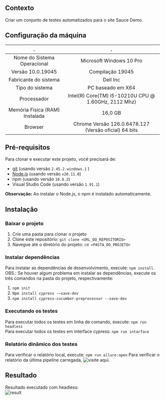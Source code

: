 ## Contexto
Criar um conjunto de testes automatizados para o site Sauce Demo.

## Configuração da máquina
  .  |  . | 
:------: | :------: |
Nome do Sistema Operacional | Microsoft Windows 10 Pro |
Versão 10.0.19045 | Compilação 19045 |
Fabricante do sistema | Dell Inc |
Tipo do sistema | PC baseado em X64 |
Processador | Intel(R) Core(TM) i5-10210U CPU @ 1.60GHz, 2112 Mhz) |
Memória Física (RAM) Instalada | 16,0 GB |
Browser | Chrome Versão 126.0.6478.127 (Versão oficial) 64 bits |

## Pré-requisitos

Para clonar e executar este projeto, você precisará de:

- [git](https://git-scm.com/downloads) (usando versão `2.45.2.windows.1` )
- [Node.js](https://nodejs.org/pt/download/package-manager) (usando versão `v20.11.0`)
- npm (usando versão `10.8.2`)
- Visual Studio Code (usando versão `1.91.1`)

**Observação:** Ao instalar o Node.js, o npm é instalado automaticamente.

## Instalação
### Baixar o projeto
1. Crie uma pasta para clonar o projeto
2. Clone este repositório: `git clone <URL_DO_REPOSITORIO>`
3. Navegue até o diretório do projeto: `cd <PASTA_DO_PROJETO>`

### Instalar dependências
Para instalar as dependências de desenvolvimento, execute: `npm install`.
<br>OBS.: Se houver algum problema em instalar as dependências, execute os três comandos na pasta do projeto, respectivamente: 
1. `npm init` 
2. `Npm install cypress -—save-dev`
3. `npm install cypress-cucumber-preprocessor --save-dev`

### Executando os testes
Para executar todos os testes em linha de comando, execute: `npm run headless`
<br>Para executar todos os testes em interface cypress: `npm run intarface`

### Relatório dinâmico dos testes
Para verificar o relatório local, execute: `npm run allure:open`
Para verificar o relatório da última pipeline carregada, ![visite aqui](https://rafatrl.github.io/testeCypress/14/#suites).

## Resultado
Resultado executado com headless: <br>
![result](https://github.com/user-attachments/assets/9b7b59b4-ecf2-4f9e-bd77-6b591d610cc4)
